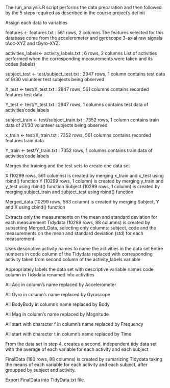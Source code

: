 The run_analysis.R script performs the data preparation and then followed by the 5 steps required as described in the course project’s definit

Assign each data to variables

features <- features.txt : 561 rows, 2 columns
The features selected for this database come from the accelerometer and gyroscope 3-axial raw signals tAcc-XYZ and tGyro-XYZ.

activities_labels<- activity_labels.txt : 6 rows, 2 columns
List of activities performed when the corresponding measurements were taken and its codes (labels)

subject_test <- test/subject_test.txt : 2947 rows, 1 column
contains test data of 9/30 volunteer test subjects being observed

X_test <- test/X_test.txt : 2947 rows, 561 columns
contains recorded features test data

Y_test <- test/Y_test.txt : 2947 rows, 1 columns
contains test data of activities’code labels

subject_train <- test/subject_train.txt : 7352 rows, 1 column
contains train data of 21/30 volunteer subjects being observed

x_train <- test/X_train.txt : 7352 rows, 561 columns
contains recorded features train data

Y_train <- test/Y_train.txt : 7352 rows, 1 columns
contains train data of activities’code labels


Merges the training and the test sets to create one data set

X (10299 rows, 561 columns) is created by merging x_train and x_test using rbind() function
Y (10299 rows, 1 column) is created by merging y_train and y_test using rbind() function
Subject (10299 rows, 1 column) is created by merging subject_train and subject_test using rbind() function

Merged_data (10299 rows, 563 column) is created by merging Subject, Y and X using cbind() function

Extracts only the measurements on the mean and standard deviation for each measurement
Tidydata (10299 rows, 88 columns) is created by subsetting Merged_Data, selecting only columns: subject, code and the measurements on the mean and standard deviation (std) for each measurement

Uses descriptive activity names to name the activities in the data set
Entire numbers in code column of the Tidydata replaced with corresponding activity taken from second column of the activity_labels variable

Appropriately labels the data set with descriptive variable names
code column in Tidydata renamed into activities

All Acc in column’s name replaced by Accelerometer

All Gyro in column’s name replaced by Gyroscope

All BodyBody in column’s name replaced by Body

All Mag in column’s name replaced by Magnitude

All start with character f in column’s name replaced by Frequency

All start with character t in column’s name replaced by Time


From the data set in step 4, creates a second, independent tidy data set with the average of each variable for each activity and each subject

FinalData (180 rows, 88 columns) is created by sumarizing Tidydata taking the means of each variable for each activity and each subject, after groupped by subject and activity.

Export FinalData into TidyData.txt file.

